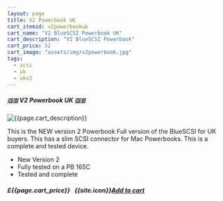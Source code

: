 ```yaml
---
layout: page
title: V2 Powerbook UK
cart_itemid: v2powerbookuk
cart_name: "V2 BlueSCSI Powerbook UK"
cart_description: "V2 BlueSCSI Powerbook"
cart_price: 52
cart_image: "assets/img/v2powerbook.jpg"
tags: 
  - scsi
  - uk
  - ukv2
---
```


##### 🇬🇧 V2 Powerbook UK 🇬🇧

![{{page.cart_description}}]({{page.cart_image}})

This is the NEW version 2 Powerbook Full version of the BlueSCSI for UK buyers. This has a slim SCSI connector for Mac Powerbooks. This is a complete and tested device.

* New Version 2
* Fully tested on a PB 165C
* Tested and complete

##### £{{page.cart_price}} &nbsp; {{site.icon}}[Add to cart](/cart#{{page.cart_itemid}})